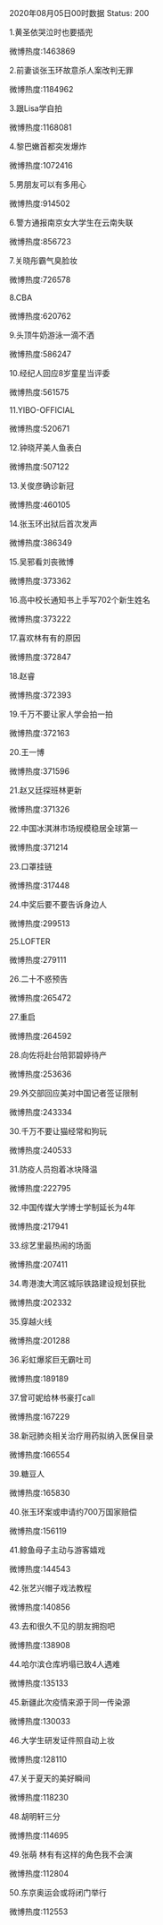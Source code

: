 2020年08月05日00时数据
Status: 200

1.黄圣依哭泣时也要插兜

微博热度:1463869

2.前妻谈张玉环故意杀人案改判无罪

微博热度:1184962

3.跟Lisa学自拍

微博热度:1168081

4.黎巴嫩首都突发爆炸

微博热度:1072416

5.男朋友可以有多用心

微博热度:914502

6.警方通报南京女大学生在云南失联

微博热度:856723

7.关晓彤霸气臭脸妆

微博热度:726578

8.CBA

微博热度:620762

9.头顶牛奶游泳一滴不洒

微博热度:586247

10.经纪人回应8岁童星当评委

微博热度:561575

11.YIBO-OFFICIAL

微博热度:520671

12.钟晓芹美人鱼表白

微博热度:507122

13.关俊彦确诊新冠

微博热度:460105

14.张玉环出狱后首次发声

微博热度:386349

15.吴邪看刘丧微博

微博热度:373362

16.高中校长通知书上手写702个新生姓名

微博热度:373222

17.喜欢林有有的原因

微博热度:372847

18.赵睿

微博热度:372393

19.千万不要让家人学会拍一拍

微博热度:372163

20.王一博

微博热度:371596

21.赵又廷探班林更新

微博热度:371326

22.中国冰淇淋市场规模稳居全球第一

微博热度:371214

23.口罩挂链

微博热度:317448

24.中奖后要不要告诉身边人

微博热度:299513

25.LOFTER

微博热度:279111

26.二十不惑预告

微博热度:265472

27.重启

微博热度:264592

28.向佐将赴台陪郭碧婷待产

微博热度:253636

29.外交部回应美对中国记者签证限制

微博热度:243334

30.千万不要让猫经常和狗玩

微博热度:240533

31.防疫人员抱着冰块降温

微博热度:222795

32.中国传媒大学博士学制延长为4年

微博热度:217941

33.综艺里最热闹的场面

微博热度:207411

34.粤港澳大湾区城际铁路建设规划获批

微博热度:202332

35.穿越火线

微博热度:201288

36.彩虹爆浆巨无霸吐司

微博热度:189189

37.曾可妮给林书豪打call

微博热度:167229

38.新冠肺炎相关治疗用药拟纳入医保目录

微博热度:166554

39.糖豆人

微博热度:165830

40.张玉环案或申请约700万国家赔偿

微博热度:156119

41.鲸鱼母子主动与游客嬉戏

微博热度:144543

42.张艺兴帽子戏法教程

微博热度:140856

43.去和很久不见的朋友拥抱吧

微博热度:138908

44.哈尔滨仓库坍塌已致4人遇难

微博热度:135133

45.新疆此次疫情来源于同一传染源

微博热度:130033

46.大学生研发证件照自动上妆

微博热度:128110

47.关于夏天的美好瞬间

微博热度:118230

48.胡明轩三分

微博热度:114695

49.张萌 林有有这样的角色我不会演

微博热度:112804

50.东京奥运会或将闭门举行

微博热度:112553

